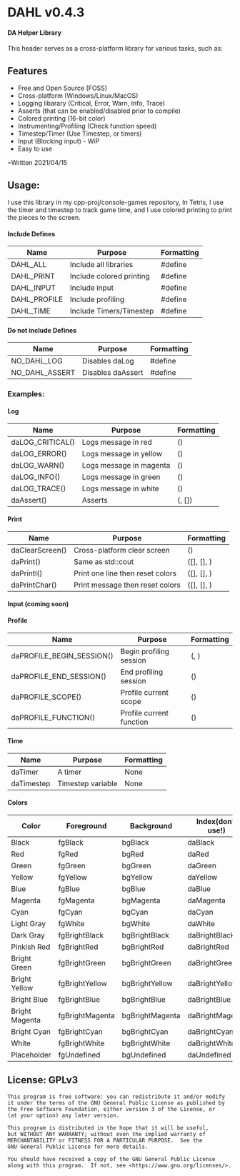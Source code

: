 # DAHL v0.4.3
#### DA Helper Library

This header serves as a cross-platform library for various tasks, such as:

## Features
  * Free and Open Source (FOSS)
  * Cross-platform (Windows/Linux/MacOS)
  * Logging libarary (Critical, Error, Warn, Info, Trace)
  * Asserts (that can be enabled/disabled prior to compile)
  * Colored printing (16-bit color)
  * Instrumenting/Profiling (Check function speed)
  * Timestep/Timer (Use Timestep, or timers)
  * Input (Blocking input) - WiP
  * Easy to use

~Written 2021/04/15

## Usage:
I use this library in my cpp-proj/console-games repository,
In Tetris, I use the timer and timestep to track game time, and I use colored printing to print the pieces to the screen.
#### Include Defines
Name | Purpose | Formatting
---- | ------- | ----------
DAHL_ALL | Include all libraries | #define
DAHL_PRINT | Include colored printing | #define
DAHL_INPUT | Include input | #define
DAHL_PROFILE | Include profiling | #define
DAHL_TIME | Include Timers/Timestep | #define
#### Do not include Defines
Name | Purpose | Formatting
---- | ------- | ----------
NO_DAHL_LOG | Disables daLog | #define
NO_DAHL_ASSERT | Disables daAssert | #define

### Examples:
#### Log
Name | Purpose | Formatting
---- | ------- | ----------
daLOG_CRITICAL()  | Logs message in red | (<message goes here>)
daLOG_ERROR()  | Logs message in yellow | (<message goes here>)
daLOG_WARN()  | Logs message in magenta | (<message goes here>)
daLOG_INFO()  | Logs message in green | (<message goes here>)
daLOG_TRACE()  | Logs message in white | (<message goes here>)
daAssert()  | Asserts | (<statement>, [<message goes here>])
#### Print
Name | Purpose | Formatting
---- | ------- | ----------
daClearScreen() | Cross-platform clear screen | ()
daPrint() | Same as std::cout | ([<FGColor>], [<BGColor>], <message>)
daPrintl() | Print one line then reset colors | ([<FGColor>], [<BGColor>], <message>)
daPrintChar() | Print message then reset colors | ([<FGColor>], [<BGColor>], <message>)
#### Input (coming soon)
#### Profile
Name | Purpose | Formatting
---- | ------- | ----------
daPROFILE_BEGIN_SESSION() | Begin profiling session | (<session name>, <export file.json>)
daPROFILE_END_SESSION() | End profiling session | ()
daPROFILE_SCOPE() | Profile current scope | (<name>)
daPROFILE_FUNCTION() | Profile current function | (<name>)
#### Time
Name | Purpose | Formatting
---- | ------- | ----------
daTimer | A timer | None
daTimestep | Timestep variable | None
#### Colors
Color | Foreground | Background | Index(don't use!)
----- | ---------- | ---------- | -----------------
Black | fgBlack | bgBlack | daBlack
Red | fgRed | bgRed | daRed
Green | fgGreen |  bgGreen | daGreen
Yellow | fgYellow | bgYellow | daYellow
Blue | fgBlue | bgBlue | daBlue
Magenta | fgMagenta | bgMagenta | daMagenta
Cyan | fgCyan | bgCyan | daCyan
Light Gray | fgWhite | bgWhite | daWhite
Dark Gray | fgBrightBlack | bgBrightBlack | daBrightBlack
Pinkish Red | fgBrightRed | bgBrightRed | daBrightRed
Bright Green | fgBrightGreen | bgBrightGreen | daBrightGreen
Bright Yellow | fgBrightYellow | bgBrightYellow  | daBrightYellow
Bright Blue | fgBrightBlue | bgBrightBlue | daBrightBlue
Bright Magenta | fgBrightMagenta | bgBrightMagenta | daBrightMagenta
Bright Cyan | fgBrightCyan | bgBrightCyan | daBrightCyan
White | fgBrightWhite | bgBrightWhite | daBrightWhite
Placeholder | fgUndefined | bgUndefined | daUndefined

## License: GPLv3
    This program is free software: you can redistribute it and/or modify
    it under the terms of the GNU General Public License as published by
    the Free Software Foundation, either version 3 of the License, or
    (at your option) any later version.

    This program is distributed in the hope that it will be useful,
    but WITHOUT ANY WARRANTY; without even the implied warranty of
    MERCHANTABILITY or FITNESS FOR A PARTICULAR PURPOSE.  See the
    GNU General Public License for more details.

    You should have received a copy of the GNU General Public License
    along with this program.  If not, see <https://www.gnu.org/licenses/>.
